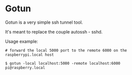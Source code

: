 # Gotun

Gotun is a very simple ssh tunnel tool.

It's meant to replace the couple autossh - sshd.

Usage example:

```
# forward the local 5000 port to the remote 6000 on the raspberrypi.local host

$ gotun -local localhost:5000 -remote localhost:6000 pi@raspberry.local
```